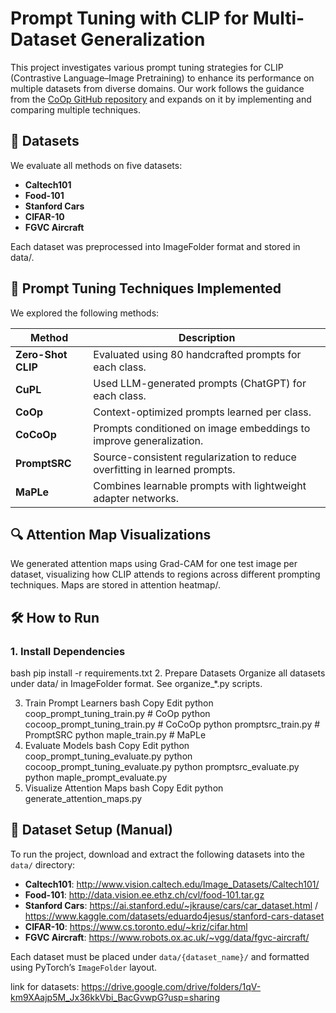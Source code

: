# Prompt Tuning with CLIP for Multi-Dataset Generalization

This project investigates various prompt tuning strategies for CLIP (Contrastive Language–Image Pretraining) to enhance its performance on multiple datasets from diverse domains. Our work follows the guidance from the [CoOp GitHub repository](https://github.com/KaiyangZhou/CoOp) and expands on it by implementing and comparing multiple techniques.

## 📁 Datasets

We evaluate all methods on five datasets:
- **Caltech101**
- **Food-101**
- **Stanford Cars**
- **CIFAR-10**
- **FGVC Aircraft**

Each dataset was preprocessed into ImageFolder format and stored in data/.

## 🧪 Prompt Tuning Techniques Implemented

We explored the following methods:

| Method         | Description                                                                 |
|----------------|-----------------------------------------------------------------------------|
| **Zero-Shot CLIP**     | Evaluated using 80 handcrafted prompts for each class.                         |
| **CuPL**               | Used LLM-generated prompts (ChatGPT) for each class.                           |
| **CoOp**               | Context-optimized prompts learned per class.                                   |
| **CoCoOp**             | Prompts conditioned on image embeddings to improve generalization.             |
| **PromptSRC**          | Source-consistent regularization to reduce overfitting in learned prompts.     |
| **MaPLe**              | Combines learnable prompts with lightweight adapter networks.                   |

## 🔍 Attention Map Visualizations

We generated attention maps using Grad-CAM for one test image per dataset, visualizing how CLIP attends to regions across different prompting techniques. Maps are stored in attention heatmap/.

## 🛠 How to Run

### 1. Install Dependencies
bash
pip install -r requirements.txt
2. Prepare Datasets
Organize all datasets under data/ in ImageFolder format. See organize_*.py scripts.

3. Train Prompt Learners
bash
Copy
Edit
python coop_prompt_tuning_train.py       # CoOp
python cocoop_prompt_tuning_train.py     # CoCoOp
python promptsrc_train.py                # PromptSRC
python maple_train.py                    # MaPLe
4. Evaluate Models
bash
Copy
Edit
python coop_prompt_tuning_evaluate.py
python cocoop_prompt_tuning_evaluate.py
python promptsrc_evaluate.py
python maple_prompt_evaluate.py
5. Visualize Attention Maps
bash
Copy
Edit
python generate_attention_maps.py

## 🔧 Dataset Setup (Manual)

To run the project, download and extract the following datasets into the `data/` directory:

- **Caltech101**: http://www.vision.caltech.edu/Image_Datasets/Caltech101/
- **Food-101**: http://data.vision.ee.ethz.ch/cvl/food-101.tar.gz
- **Stanford Cars**: https://ai.stanford.edu/~jkrause/cars/car_dataset.html / https://www.kaggle.com/datasets/eduardo4jesus/stanford-cars-dataset
- **CIFAR-10**: https://www.cs.toronto.edu/~kriz/cifar.html
- **FGVC Aircraft**: https://www.robots.ox.ac.uk/~vgg/data/fgvc-aircraft/

Each dataset must be placed under `data/{dataset_name}/` and formatted using PyTorch’s `ImageFolder` layout.

link for datasets: https://drive.google.com/drive/folders/1qV-km9XAajp5M_Jx36kkVbi_BacGvwpG?usp=sharing

